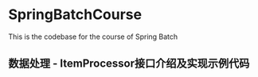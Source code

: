 # SpringBatchCourse
This is the codebase for the course of Spring Batch

## 数据处理 - ItemProcessor接口介绍及实现示例代码